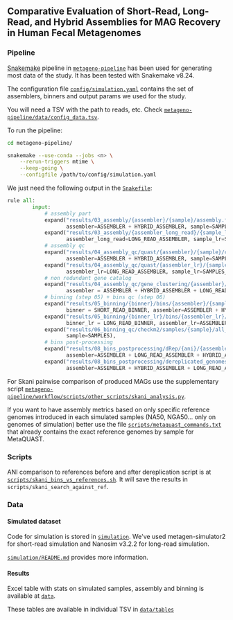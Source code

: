 ## Comparative Evaluation of Short-Read, Long-Read, and Hybrid Assemblies for MAG Recovery in Human Fecal Metagenomes

### Pipeline 

[Snakemake](https://snakemake.readthedocs.io/en/stable/) pipeline in [`metageno-pipeline`](metageno-pipeline/) has been used for generating most data of the study.
It has been tested with Snakemake v8.24.

The configuration file [`config/simulation.yaml`](config/simulation.yaml) contains the set of assemblers, binners and output params we used for the study.

You will need a TSV with the path to reads, etc.
Check [`metageno-pipeline/data/config_data.tsv`](metageno-pipeline/data/config_data.tsv).

To run the pipeline:

```sh
cd metageno-pipeline/

snakemake --use-conda --jobs <n> \
    --rerun-triggers mtime \
    --keep-going \
    --configfile /path/to/config/simulation.yaml
```

We just need the following output in the [`Snakefile`](metageno-pipeline/workflow/Snakefile):

```python
rule all:
        input:
            # assembly part
            expand("results/03_assembly/{assembler}/{sample}/assembly.fa.gz", 
                   assembler=ASSEMBLER + HYBRID_ASSEMBLER, sample=SAMPLES),
            expand("results/03_assembly/{assembler_long_read}/{sample_lr}/assembly.fa.gz", 
                   assembler_long_read=LONG_READ_ASSEMBLER, sample_lr=SAMPLES_LR),
            # assembly qc
            expand("results/04_assembly_qc/quast/{assembler}/{sample}/combined_reference/report.tsv", 
                   assembler=ASSEMBLER + HYBRID_ASSEMBLER, sample=SAMPLES),
            expand("results/04_assembly_qc/quast/{assembler_lr}/{sample_lr}/combined_reference/report.tsv", 
                   assembler_lr=LONG_READ_ASSEMBLER, sample_lr=SAMPLES_LR),
            # non redundant gene catalog
            expand("results/04_assembly_qc/gene_clustering/{assembler}/non_redundant_gene_catalog.fna.gz",
                   assembler = ASSEMBLER + HYBRID_ASSEMBLER + LONG_READ_ASSEMBLER),
            # binning (step 05) + bins qc (step 06)
            expand("results/05_binning/{binner}/bins/{assembler}/{sample}",
                   binner = SHORT_READ_BINNER, assembler=ASSEMBLER + HYBRID_ASSEMBLER, sample=SAMPLES),
            expand("results/05_binning/{binner_lr}/bins/{assembler_lr}/{sample_lr}",
                   binner_lr = LONG_READ_BINNER, assembler_lr=ASSEMBLER + HYBRID_ASSEMBLER, sample_lr=SAMPLES),
            expand("results/06_binning_qc/checkm2/samples/{sample}/all_quality_reports.pdf",
                   sample=SAMPLES),
            # bins post-processing
            expand("results/08_bins_postprocessing/dRep/{ani}/{assembler}",
                   assembler=ASSEMBLER + LONG_READ_ASSEMBLER + HYBRID_ASSEMBLER, ani = ANI_THRESHOLD),
            expand("results/08_bins_postprocessing/dereplicated_genomes_filtered_by_quality/{ani}/{assembler}/bins",
                   assembler=ASSEMBLER + HYBRID_ASSEMBLER + LONG_READ_ASSEMBLER, ani = ANI_THRESHOLD),
```

For Skani pairwise comparison of produced MAGs use the supplementary script [`metageno-pipeline/workflow/scripts/other_scripts/skani_analysis.py`](metageno-pipeline/workflow/scripts/other_scripts/skani_analysis.py).

If you want to have assembly metrics based on only specific reference genomes introduced in each simulated samples (NA50, NGA50... only on genomes of simulation) better use the file [`scripts/metaquast_commands.txt`](scripts/metaquast_commands.txt) that already contains the exact reference genomes by sample for MetaQUAST.

### Scripts

ANI comparison to references before and after dereplication script is at [`scripts/skani_bins_vs_references.sh`](scripts/skani_bins_vs_references.sh).
It will save the results in `scripts/skani_search_against_ref`.

### Data

#### Simulated dataset

Code for simulation is stored in [`simulation`](simulation/).
We've used metagen-simulator2 for short-read simulation and Nanosim v3.2.2 for long-read simulation.

[`simulation/README.md`](simulation/README.md) provides more information.

#### Results

Excel table with stats on simulated samples, assembly and binning is available at [`data`](data/).

These tables are available in individual TSV in [`data/tables`](data/tables)
